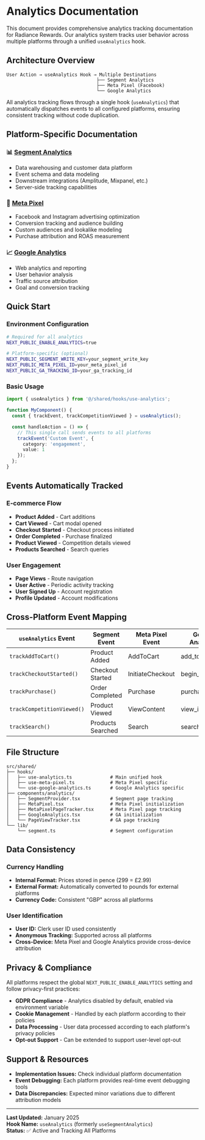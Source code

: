 # Analytics Documentation

This document provides comprehensive analytics tracking documentation for Radiance Rewards. Our analytics system tracks user behavior across multiple platforms through a unified `useAnalytics` hook.

## Architecture Overview

```
User Action → useAnalytics Hook → Multiple Destinations
                                 ├── Segment Analytics
                                 ├── Meta Pixel (Facebook)
                                 └── Google Analytics
```

All analytics tracking flows through a single hook (`useAnalytics`) that automatically dispatches events to all configured platforms, ensuring consistent tracking without code duplication.

## Platform-Specific Documentation

### 📊 [Segment Analytics](./segment_analytics.md)
- Data warehousing and customer data platform
- Event schema and data modeling
- Downstream integrations (Amplitude, Mixpanel, etc.)
- Server-side tracking capabilities

### 📱 [Meta Pixel](./meta_pixel.md)  
- Facebook and Instagram advertising optimization
- Conversion tracking and audience building
- Custom audiences and lookalike modeling
- Purchase attribution and ROAS measurement

### 📈 [Google Analytics](./google_analytics.md)
- Web analytics and reporting
- User behavior analysis
- Traffic source attribution
- Goal and conversion tracking

## Quick Start

### Environment Configuration
```bash
# Required for all analytics
NEXT_PUBLIC_ENABLE_ANALYTICS=true

# Platform-specific (optional)
NEXT_PUBLIC_SEGMENT_WRITE_KEY=your_segment_write_key
NEXT_PUBLIC_META_PIXEL_ID=your_meta_pixel_id  
NEXT_PUBLIC_GA_TRACKING_ID=your_ga_tracking_id
```

### Basic Usage
```typescript
import { useAnalytics } from '@/shared/hooks/use-analytics';

function MyComponent() {
  const { trackEvent, trackCompetitionViewed } = useAnalytics();

  const handleAction = () => {
    // This single call sends events to all platforms
    trackEvent('Custom Event', {
      category: 'engagement',
      value: 1
    });
  };
}
```

## Events Automatically Tracked

### E-commerce Flow
- **Product Added** - Cart additions
- **Cart Viewed** - Cart modal opened  
- **Checkout Started** - Checkout process initiated
- **Order Completed** - Purchase finalized
- **Product Viewed** - Competition details viewed
- **Products Searched** - Search queries

### User Engagement  
- **Page Views** - Route navigation
- **User Active** - Periodic activity tracking
- **User Signed Up** - Account registration
- **Profile Updated** - Account modifications

## Cross-Platform Event Mapping

| `useAnalytics` Event | Segment Event | Meta Pixel Event | Google Analytics |
|---------------------|---------------|------------------|------------------|
| `trackAddToCart()` | Product Added | AddToCart | add_to_cart |
| `trackCheckoutStarted()` | Checkout Started | InitiateCheckout | begin_checkout |
| `trackPurchase()` | Order Completed | Purchase | purchase |
| `trackCompetitionViewed()` | Product Viewed | ViewContent | view_item |
| `trackSearch()` | Products Searched | Search | search |

## File Structure

```
src/shared/
├── hooks/
│   ├── use-analytics.ts              # Main unified hook
│   ├── use-meta-pixel.ts             # Meta Pixel specific
│   └── use-google-analytics.ts       # Google Analytics specific
├── components/analytics/
│   ├── SegmentProvider.tsx           # Segment page tracking
│   ├── MetaPixel.tsx                 # Meta Pixel initialization
│   ├── MetaPixelPageTracker.tsx      # Meta Pixel page tracking
│   ├── GoogleAnalytics.tsx           # GA initialization
│   └── PageViewTracker.tsx           # GA page tracking
└── lib/
    └── segment.ts                    # Segment configuration
```

## Data Consistency

### Currency Handling
- **Internal Format:** Prices stored in pence (299 = £2.99)
- **External Format:** Automatically converted to pounds for external platforms
- **Currency Code:** Consistent "GBP" across all platforms

### User Identification
- **User ID:** Clerk user ID used consistently
- **Anonymous Tracking:** Supported across all platforms
- **Cross-Device:** Meta Pixel and Google Analytics provide cross-device attribution

## Privacy & Compliance

All platforms respect the global `NEXT_PUBLIC_ENABLE_ANALYTICS` setting and follow privacy-first practices:

- **GDPR Compliance** - Analytics disabled by default, enabled via environment variable
- **Cookie Management** - Handled by each platform according to their policies  
- **Data Processing** - User data processed according to each platform's privacy policies
- **Opt-out Support** - Can be extended to support user-level opt-out

## Support & Resources

- **Implementation Issues:** Check individual platform documentation
- **Event Debugging:** Each platform provides real-time event debugging tools
- **Data Discrepancies:** Expected minor variations due to different attribution models

---

**Last Updated:** January 2025  
**Hook Name:** `useAnalytics` (formerly `useSegmentAnalytics`)  
**Status:** ✅ Active and Tracking All Platforms 